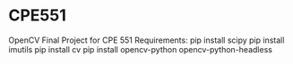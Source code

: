 # CPE551
OpenCV Final Project for CPE 551
Requirements:
pip install scipy
pip install imutils
pip install cv
pip install opencv-python opencv-python-headless
